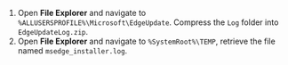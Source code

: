 1. Open **File Explorer** and navigate to `%ALLUSERSPROFILE%\Microsoft\EdgeUpdate`. Compress the `Log` folder into `EdgeUpdateLog.zip`.
2. Open **File Explorer** and navigate to `%SystemRoot%\TEMP`, retrieve the file named `msedge_installer.log`.

